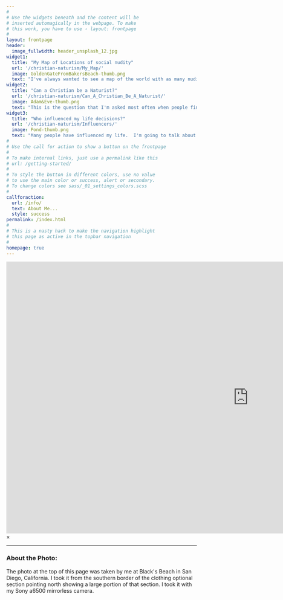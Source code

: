 ```yaml
---
#
# Use the widgets beneath and the content will be
# inserted automagically in the webpage. To make
# this work, you have to use › layout: frontpage
#
layout: frontpage
header:
  image_fullwidth: header_unsplash_12.jpg
widget1:
  title: "My Map of Locations of social nudity"
  url: '/christian-naturism/My_Map/'
  image: GoldenGateFromBakersBeach-thumb.png
  text: "I've always wanted to see a map of the world with as many nudist/naturist venues as I could"
widget2:
  title: "Can a Christian be a Naturist?"
  url: '/christian-naturism/Can_A_Christian_Be_A_Naturist/'
  image: Adam&Eve-thumb.png
  text: "This is the question that I'm asked most often when people find out that I'm both a Christian and a Naturist.  Is Christianity opposed to nudity or nudism?  Come study the Bible with me and find out what it says about being naked"
widget3:
  title: "Who influenced my life decisions?"
  url: '/christian-naturism/Influencers/'
  image: Pond-thumb.png
  text: "Many people have influenced my life.  I'm going to talk about the list that's in my 'About' page.  The people who influenced me to admit my life choices, and start this blog."
#
# Use the call for action to show a button on the frontpage
#
# To make internal links, just use a permalink like this
# url: /getting-started/
#
# To style the button in different colors, use no value
# to use the main color or success, alert or secondary.
# To change colors see sass/_01_settings_colors.scss
#
callforaction:
  url: /info/
  text: About Me...
  style: success
permalink: /index.html
#
# This is a nasty hack to make the navigation highlight
# this page as active in the topbar navigation
#
homepage: true
---
```


<div id="videoModal" class="reveal-modal large" data-reveal="">
  <div class="flex-video widescreen vimeo" style="display: block;">
    <iframe width="1280" height="720" src="https://www.youtube.com/embed/3b5zCFSmVvU" frameborder="0" allowfullscreen></iframe>
  </div>
  <a class="close-reveal-modal">&#215;</a>
</div>

* * *

### About the Photo: 
The photo at the top of this page was taken by me at Black's Beach in San Diego, California.  I took it from the southern border of the clothing optional section pointing north showing a large portion of that section.  I took it with my Sony a6500 mirrorless camera. 